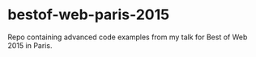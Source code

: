 # bestof-web-paris-2015
Repo containing advanced code examples from my talk for Best of Web 2015 in Paris.
